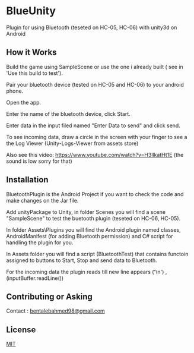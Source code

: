 # BlueUnity
Plugin for using Bluetooth (teseted on HC-05, HC-06) with unity3d on Android

## How it Works

Build the game using SampleScene or use the one i already built ( see in 'Use this build to test').

Pair your bluetooth device (tested on HC-05 and HC-06) to your android phone.

Open the app.

Enter the name of the bluetooth device, click Start.

Enter data in the input filed named "Enter Data to send" and click send.

To see incoming data, draw a circle in the screen with your finger to see a the Log Viewer (Unity-Logs-Viewer from assets store)

Also see this video: https://www.youtube.com/watch?v=H3llkatHt1E (the sound is low sorry for that)


## Installation

BluetoothPlugin is the Android Project if you want to check the code and make changes on the Jar file.

Add unityPackage to Unity, in folder Scenes you will find a scene "SampleScene" to test the buetooth plugin (teseted on HC-06, HC-05).

In folder Assets\Plugins you will find the Android plugin named classes, AndroidManifest (for adding Bluetooth permission) and C# script for handling the plugin for you.

In Assets folder you will find a script (BluetoothTest) that contains functoin assigned to buttons to Start, Stop and send data to Bluetooth.

For the incoming data the plugin reads till new line appears ('\n') , (inputBuffer.readLine()) 


## Contributing or Asking

Contact : bentalebahmed98@gmail.com

## License
[MIT](https://choosealicense.com/licenses/mit/)
